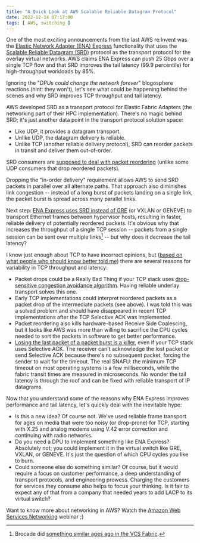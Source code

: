 ```yaml
---
title: "A Quick Look at AWS Scalable Reliable Datagram Protocol"
date: 2022-12-14 07:17:00
tags: [ AWS, switching ]
---
```

One of the most exciting announcements from the last AWS re:Invent was the [Elastic Network Adapter (ENA) Express](https://aws.amazon.com/about-aws/whats-new/2022/11/elastic-network-adapter-ena-express-amazon-ec2-instances/) functionality that uses the [Scalable Reliable Datagram (SRD)](https://ieeexplore.ieee.org/document/9167399) protocol as the transport protocol for the overlay virtual networks. AWS claims ENA Express can push 25 Gbps over a single TCP flow and that SRD improves the tail latency (99.9 percentile) for high-throughput workloads by 85%.

Ignoring the "_DPUs could change the network forever_" blogosphere reactions (hint: they won't), let's see what could be happening behind the scenes and why SRD improves TCP throughput and tail latency.
<!--more-->
AWS developed SRD as a transport protocol for Elastic Fabric Adapters (the networking part of their HPC implementation). There's no magic behind SRD; it's just another data point in the transport protocol solution space:

* Like UDP, it provides a datagram transport.
* Unlike UDP, the datagram delivery is reliable.
* Unlike TCP (another reliable delivery protocol), SRD can reorder packets in transit and deliver them out-of-order.

SRD consumers are [supposed to deal with packet reordering](https://aws.amazon.com/blogs/hpc/in-the-search-for-performance-theres-more-than-one-way-to-build-a-network/) (unlike some UDP consumers that drop reordered packets).

Dropping the "in-order delivery" requirement allows AWS to send SRD packets in parallel over all alternate paths. That approach also diminishes link congestion -- instead of a long burst of packets landing on a single link, the packet burst is spread across many parallel links.

Next step: [ENA Express uses SRD instead of GRE](https://aws.amazon.com/about-aws/whats-new/2022/11/elastic-network-adapter-ena-express-amazon-ec2-instances/) (or VXLAN or GENEVE) to transport Ethernet frames between hypervisor hosts, resulting in faster, reliable delivery of potentially reordered packets. It's obvious why that increases the throughput of a single TCP session -- packets from a single session can be sent over multiple links[^BRC] -- but why does it decrease the tail latency?

[^BRC]: Brocade did [something similar ages ago in the VCS Fabric](https://blog.ipspace.net/2011/04/brocade-vcs-fabric-has-almost-perfect.html).

I know just enough about TCP to have incorrect opinions, but ([based on what people who should know better told me](https://blog.ipspace.net/2019/06/do-packet-drops-matter-for-tcp.html)) there are several reasons for variability in TCP throughput and latency:

* Packet drops could be a Really Bad Thing if your TCP stack uses [drop-sensitive congestion avoidance algorithm](https://en.wikipedia.org/wiki/TCP_congestion_control#Algorithms). Having reliable underlay transport solves this one.
* Early TCP implementations could interpret reordered packets as a packet drop of the intermediate packets (see above). I was told this was a solved problem and should have disappeared in recent TCP implementations after the TCP Selective ACK was implemented.
* Packet reordering also kills hardware-based Receive Side Coalescing, but it looks like AWS was more than willing to sacrifice the CPU cycles needed to sort the packets in software to get better performance.
* [Losing the last packet of a packet burst is a killer](https://blog.ipspace.net/2019/06/do-packet-drops-matter-for-tcp.html#3111488803170449903), even if your TCP stack uses Selective ACK. The receiver can't acknowledge the lost packet or send Selective ACK because there's no subsequent packet, forcing the sender to wait for the timeout. The real SNAFU:  the minimum TCP timeout on most operating systems is a few milliseconds, while the fabric transit times are measured in microseconds. No wonder the tail latency is through the roof and can be fixed with reliable transport of IP datagrams.

Now that you understand some of the reasons why ENA Express improves performance and tail latency, let's quickly deal with the inevitable hype:

* Is this a new idea? Of course not. We've used reliable frame transport for ages on media that were too noisy (or drop-prone) for TCP, starting with X.25 and analog modems using V.42 error correction and continuing with radio networks.
* Do you need a DPU to implement something like ENA Express? Absolutely not; you could implement it in the virtual switch like GRE, VXLAN, or GENEVE. It's just the question of which CPU cycles you like to burn.
* Could someone else do something similar? Of course, but it would require a focus on customer performance, a deep understanding of transport protocols, and engineering prowess.  Charging the customers for services they consume also helps to focus your thinking. Is it fair to expect any of that from a company that needed years to add LACP to its virtual switch?

Want to know more about networking in AWS? Watch the [Amazon Web Services Networking](https://www.ipspace.net/Amazon_Web_Services_Networking) webinar ;)